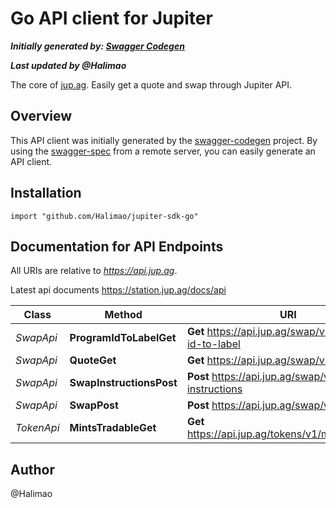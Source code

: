 # Go API client for Jupiter

***Initially generated by: [Swagger Codegen](https://github.com/swagger-api/swagger-codegen.git)***

***Last updated by @Halimao***

The core of [jup.ag](https://jup.ag). Easily get a quote and swap through Jupiter API.

## Overview
This API client was initially generated by the [swagger-codegen](https://github.com/swagger-api/swagger-codegen) project. By using the [swagger-spec](https://github.com/swagger-api/swagger-spec) from a remote server, you can easily generate an API client.

## Installation
```golang
import "github.com/Halimao/jupiter-sdk-go"
```

## Documentation for API Endpoints

All URIs are relative to *https://api.jup.ag*.

Latest api documents https://station.jup.ag/docs/api

Class | Method | URI
------------ | ------------- | -------------
*SwapApi* | **ProgramIdToLabelGet** | **Get** https://api.jup.ag/swap/v1/program-id-to-label
*SwapApi* | **QuoteGet** | **Get** https://api.jup.ag/swap/v1/quote
*SwapApi* | **SwapInstructionsPost** | **Post** https://api.jup.ag/swap/v1/swap-instructions
*SwapApi* | **SwapPost** | **Post** https://api.jup.ag/swap/v1/swap
*TokenApi* | **MintsTradableGet** | **Get** https://api.jup.ag/tokens/v1/mints/tradable

## Author
@Halimao

